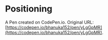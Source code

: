 # Positioning

A Pen created on CodePen.io. Original URL: [https://codepen.io/bhanuka152/pen/yLgGpMR](https://codepen.io/bhanuka152/pen/yLgGpMR).


